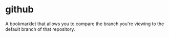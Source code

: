 github
======

A bookmarklet that allows you to compare the branch you're viewing to the default branch of that repository.